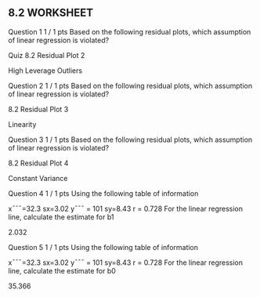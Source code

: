 ## 8.2 WORKSHEET

Question 1
1 / 1 pts
Based on the following residual plots, which assumption of linear regression is violated?

Quiz 8.2 Residual Plot 2

  High Leverage Outliers

Question 2
1 / 1 pts
Based on the following residual plots, which assumption of linear regression is violated?

8.2 Residual Plot 3

  Linearity


Question 3
1 / 1 pts
Based on the following residual plots, which assumption of linear regression is violated?

8.2 Residual Plot 4

  Constant Variance


Question 4
1 / 1 pts
Using the following table of information

x¯¯¯=32.3	sx=3.02
y¯¯¯ = 101	sy=8.43
r = 0.728
For the linear regression line, calculate the estimate for b1

2.032

Question 5
1 / 1 pts
Using the following table of information

x¯¯¯=32.3	sx=3.02
y¯¯¯ = 101	sy=8.43
r = 0.728
For the linear regression line, calculate the estimate for b0

35.366

